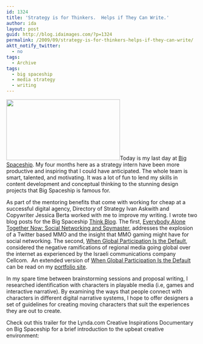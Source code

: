 ```yaml
---
id: 1324
title: 'Strategy is for Thinkers.  Helps if They Can Write.'
author: ida
layout: post
guid: http://blog.idaimages.com/?p=1324
permalink: /2009/09/strategy-is-for-thinkers-helps-if-they-can-write/
aktt_notify_twitter:
  - no
tags:
  - Archive
tags:
  - big spaceship
  - media strategy
  - writing
---
```

<img src="{{ site.baseurl }}/images//2009/09/big-spaceship-animated-logo-300x160.jpg" alt="" title="big spaceship animated logo" width="300" height="160" class="alignright size-medium wp-image-2339" />Today is my last day at [Big Spaceship][1]. My four months here as a strategy intern have been more productive and inspiring that I could have anticipated. The whole team is smart, talented, and motivating. It was a lot of fun to lend my skills in content development and conceptual thinking to the stunning design projects that Big Spaceship is famous for.

As part of the mentoring benefits that come with working for cheap at a successful digital agency, Directory of Strategy Ivan Askwith and Copywriter Jessica Berta worked with me to improve my writing. I wrote two blog posts for the Big Spaceship [Think Blog][2]. The first, [Everybody Alone Together Now: Social Networking and Spymaster][3], addresses the explosion of a Twitter based MMO and the insight that MMO gaming might have for social networking. The second, [When Global Participation Is the Default][4], considered the negative ramifications of regional media going global over the internet as experienced by the Israeli communications company Cellcom.  An extended version of <span style="text-decoration: underline;">When Global Participation Is the Default</span> can be read on my [portfolio site][5].

In my spare time between brainstorming sessions and proposal writing, I researched identification with characters in playable media (i.e, games and interactive narrative). By examining the ways that people connect with characters in different digital narrative systems, I hope to offer designers a set of guidelines for creating moving characters that suit the experiences they are out to create.

Check out this trailer for the Lynda.com Creative Inspirations Documentary on Big Spaceship for a brief introduction to the upbeat creative environment: 

<div class="full-image">
  <div class="videoContainer">
  </div>
</div>

 [1]: http://www.bigspaceship.com/
 [2]: http://www.bigspaceship.com/blog/think/
 [3]: http://www.bigspaceship.com/blog/think/everybody-alone-together-now-social-networking-and-spymaster/
 [4]: http://www.bigspaceship.com/blog/think/when-global-participation-is-the-default/
 [5]: http://portfolio.idaimages.com/#75253